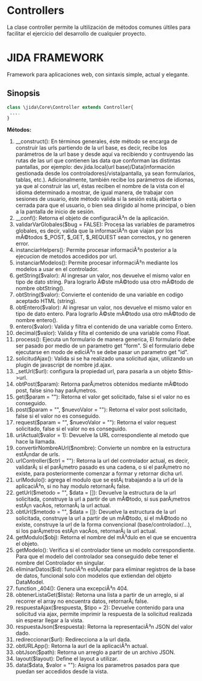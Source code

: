 # Controllers
La clase controller permite la ultilización de métodos comunes últiles para facilitar el ejercicio del desarrollo de cualquier proyecto.

# JIDA FRAMEWORK
Framework para aplicaciones web, con sintaxis simple, actual y elegante.

Sinopsis
---
```php
class \jida\Core\Controller extends Controller{
 ....
}
```
**Métodos:**

1. __construct(): En términos generales, éste método se encarga de construir las urls partiendo de la url base, es decir, recibe los parámetros de la url base y desde aquí­ va recibiendo y contruyendo las rutas de las url que contienen las data que conforman las distintas pantallas, por ejemplo: dev.jida.local(url base)/Data(información gestionada desde los controladores)/vista(pantalla, ya sean formularios, tablas, etc.). Adicionalmente, también recibe los parámetros de idiomas, ya que al construir las url, éstas reciben el nombre de la vista con el idioma determinado a mostrar, de igual manera, de trabajar con sesiones de usuario, éste método valida si la sesión está¡ abierta o cerrada para que el usuario, o bien sea dirigido al home principal, o bien a la pantalla de inicio de sesión.
2. __conf(): Retorna el objeto de configuraciÃ³n de la aplicación. 
3. validarVarGlobales($bug = FALSE): Procesa las variables de parametros globales, es decir, valida que la informaciÃ³n que viajan por los mÃ©todos $_POST, $_GET, $_REQUEST sean correctos, y no generen error.
4. instanciarHelpers(): Permite procesar informaciÃ³n posterior a la ejecucion de metodos accedidos por url.
5. instanciarModelos(): Permite procesar informaciÃ³n mediante los modelos a usar en el controlador.
6. getString($valor): Al ingresar un valor, nos devuelve el mismo valor en tipo de dato string. Para lograrlo Ã©ste mÃ©todo usa otro mÃ©todo de nombre obtString().
7. obtString($valor): Convierte el contenido de una variable en codigo aceptado HTML (string).
8. obtEntero($valor): Al ingresar un valor, nos devuelve el mismo valor en tipo de dato entero. Para lograrlo Ã©ste mÃ©todo usa otro mÃ©todo de nombre entero().
9. entero($valor): Valida y filtra el contenido de una variable como Entero.
10. decimal($valor): Valida y filta el contenido de una variable como Float.
11. process(): Ejecuta un formulario de manera generica, El formulario debe ser pasado por medio de un parametro get "form". Si el formulario debe ejecutarse en modo de ediciÃ³n se debe pasar un parametro get "id".
12. solicitudAjax(): Valida si se ha realizado una solicitud ajax, utilizando un plugin de javascript de nombre jd.ajax.
13. _setUrl($url): configura la propiedad url, para pasarla a un objeto $this->url.
14. obtPost($param): Retorna parÃ¡metros obtenidos mediante mÃ©todo post, false sino hay parÃ¡metros.
15. get($param = ""): Retorna el valor get solicitado, false si el valor no es conseguido.
16. post($param = "", $nuevoValor = ""): Retorna el valor post solicitado, false si el valor no es conseguido.
17. request($param = "", $nuevoValor = ""): Retorna el valor request solicitado, false si el valor no es conseguido.
18. urlActual($valor = 1): Devuelve la URL correspondiente al metodo que hace la llamada.
19. convertirNombreAUrl($nombre): Convierte un nombre en la estructura estÃ¡ndar de urls.
20. urlController($ctrl = ""): Retorna la url del controlador actual, es decir, validarÃ¡ si el parÃ¡metro pasado es una cadena, o si el parÃ¡metro no existe, para posteriormente comenzar a formar y retornar dicha url.
21. urlModulo(): agrega el modulo que se estÃ¡ trabajando a la url de la aplicaciÃ³n, si no hay modulo retornarÃ¡ false.
22. getUrl($metodo = "", $data = []): Devuelve la estructura de la url solicitada, construye la url a partir de un mÃ©todo, si sus parÃ¡metros estÃ¡n vacÃ­os, retornarÃ¡ la url actual.
23. obtUrl($metodo = "", $data = []): Devuelve la estructura de la url solicitada, construye la url a partir de un mÃ©todo, si el mÃ©todo no existe, construye la url de la forma convencional (base/controlador/...), si los parÃ¡metros estÃ¡n vacÃ­os, retornarÃ¡ la url actual.
24. getModulo($obj): Retorna el nombre del mÃ³dulo en el que se encuentra el objeto.
25. getModelo(): Verifica si el controlador tiene un modelo correspondiente. Para que el modelo del controlador sea conseguido debe tener el nombre del Controlador en singular.
26. eliminarDatos($id): funciÃ³n estÃ¡ndar para eliminar registros de la base de datos, funcional solo con modelos que extiendan del objeto DataModel.
27. function _404(): Genera una excepciÃ³n 404.
28. obtenerListaGet($lista): Retorna una lista a partir de un arreglo, si al recorrer el array no encuentra datos, retornarÃ¡ false.
29. respuestaAjax($respuesta, $tipo = 2): Devuelve contenido para una solicitud via ajax, permite imprimir la respuesta de la solicitud realizada sin esperar llegar a la vista.
30. respuestaJson($respuesta): Retorna la representaciÃ³n JSON del valor dado.
31. redireccionar($url): Redirecciona a la url dada.
32. obtURLApp(): Retorna la aurl de la aplicaciÃ³n actual. 
33. obtJson($path): Retorna un arreglo a partir de un archivo JSON.
34. layout($layout): Define el layout a utilizar.
35. data($data, $valor = ""): Asigna los parametros pasados para que puedan ser accedidos desde la vista.
